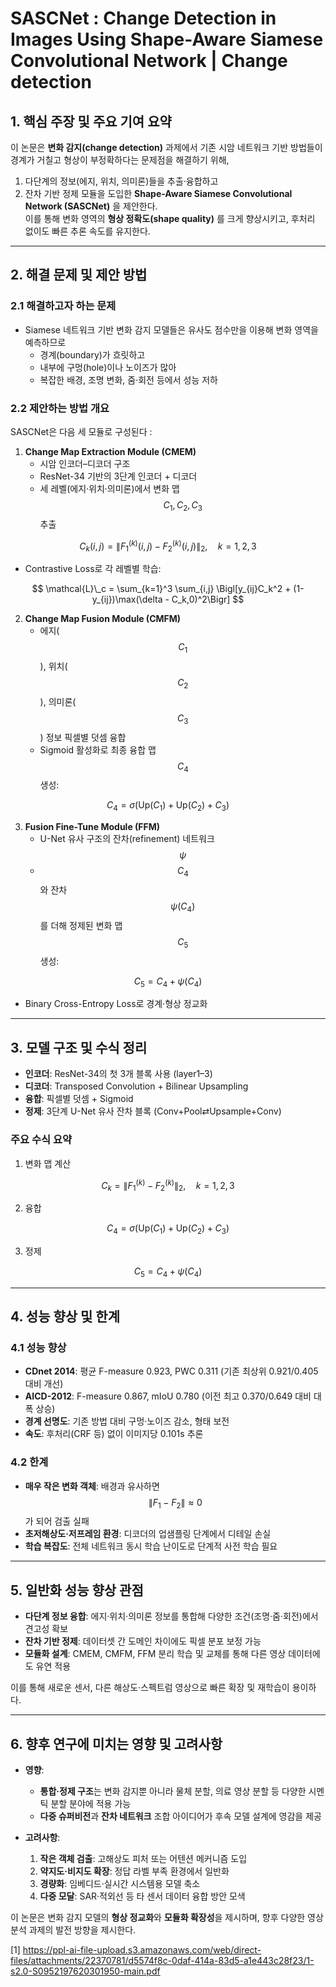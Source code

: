 # SASCNet : Change Detection in Images Using Shape-Aware Siamese Convolutional Network | Change detection

## 1. 핵심 주장 및 주요 기여 요약  
이 논문은 **변화 감지(change detection)** 과제에서 기존 시암 네트워크 기반 방법들이 경계가 거칠고 형상이 부정확하다는 문제점을 해결하기 위해,  
1) 다단계의 정보(에지, 위치, 의미론)들을 추출·융합하고  
2) 잔차 기반 정제 모듈을 도입한 **Shape-Aware Siamese Convolutional Network (SASCNet)** 을 제안한다.  
이를 통해 변화 영역의 **형상 정확도(shape quality)** 를 크게 향상시키고, 후처리 없이도 빠른 추론 속도를 유지한다.

***

## 2. 해결 문제 및 제안 방법

### 2.1 해결하고자 하는 문제  
- Siamese 네트워크 기반 변화 감지 모델들은 유사도 점수만을 이용해 변화 영역을 예측하므로  
  - 경계(boundary)가 흐릿하고  
  - 내부에 구멍(hole)이나 노이즈가 많아  
  - 복잡한 배경, 조명 변화, 줌·회전 등에서 성능 저하  

### 2.2 제안하는 방법 개요  
SASCNet은 다음 세 모듈로 구성된다 :

1. **Change Map Extraction Module (CMEM)**  
   - 시암 인코더–디코더 구조  
   - ResNet-34 기반의 3단계 인코더 + 디코더  
   - 세 레벨(에지·위치·의미론)에서 변화 맵 $$C_1, C_2, C_3$$ 추출  

$$
       C_k(i,j) = \|F_{1}^{(k)}(i,j) - F_{2}^{(k)}(i,j)\|_2,\quad k=1,2,3
     $$  
   
   - Contrastive Loss로 각 레벨별 학습:

$$
       \mathcal{L}\_c = \sum_{k=1}^3 \sum_{i,j} \Bigl[y_{ij}C_k^2 + (1-y_{ij})\max(\delta - C_k,0)^2\Bigr]
     $$

2. **Change Map Fusion Module (CMFM)**  
   - 에지($$C_1$$), 위치($$C_2$$), 의미론($$C_3$$) 정보 픽셀별 덧셈 융합  
   - Sigmoid 활성화로 최종 융합 맵 $$C_4$$ 생성:

$$
       C_4 = \sigma\bigl(\mathrm{Up}(C_1)+\mathrm{Up}(C_2)+C_3\bigr)
     $$

3. **Fusion Fine-Tune Module (FFM)**  
   - U-Net 유사 구조의 잔차(refinement) 네트워크 $$\psi$$  
   - $$C_4$$와 잔차 $$\psi(C_4)$$를 더해 정제된 변화 맵 $$C_5$$ 생성:

$$
       C_5 = C_4 + \psi(C_4)
     $$  
   
   - Binary Cross-Entropy Loss로 경계·형상 정교화

***

## 3. 모델 구조 및 수식 정리  
- **인코더**: ResNet-34의 첫 3개 블록 사용 (layer1–3)  
- **디코더**: Transposed Convolution + Bilinear Upsampling  
- **융합**: 픽셀별 덧셈 + Sigmoid  
- **정제**: 3단계 U-Net 유사 잔차 블록 (Conv+Pool⇄Upsample+Conv)  

### 주요 수식 요약  
1. 변화 맵 계산  

$$
   C_k = \|F_1^{(k)} - F_2^{(k)}\|_2,\quad k=1,2,3
   $$

2. 융합  

$$
   C_4 = \sigma\bigl(\mathrm{Up}(C_1)+\mathrm{Up}(C_2)+C_3\bigr)
   $$

3. 정제  

$$
   C_5 = C_4 + \psi(C_4)
   $$

***

## 4. 성능 향상 및 한계

### 4.1 성능 향상  
- **CDnet 2014**: 평균 F-measure 0.923, PWC 0.311 (기존 최상위 0.921/0.405 대비 개선)  
- **AICD-2012**: F-measure 0.867, mIoU 0.780 (이전 최고 0.370/0.649 대비 대폭 상승)  
- **경계 선명도**: 기존 방법 대비 구멍·노이즈 감소, 형태 보전  
- **속도**: 후처리(CRF 등) 없이 이미지당 0.101s 추론

### 4.2 한계  
- **매우 작은 변화 객체**: 배경과 유사하면 $$\|F_1-F_2\|\approx0$$가 되어 검출 실패  
- **초저해상도·저프레임 환경**: 디코더의 업샘플링 단계에서 디테일 손실  
- **학습 복잡도**: 전체 네트워크 동시 학습 난이도로 단계적 사전 학습 필요  

***

## 5. 일반화 성능 향상 관점  
- **다단계 정보 융합**: 에지·위치·의미론 정보를 통합해 다양한 조건(조명·줌·회전)에서 견고성 확보  
- **잔차 기반 정제**: 데이터셋 간 도메인 차이에도 픽셀 분포 보정 가능  
- **모듈화 설계**: CMEM, CMFM, FFM 분리 학습 및 교체를 통해 다른 영상 데이터에도 유연 적용  

이를 통해 새로운 센서, 다른 해상도·스펙트럼 영상으로 빠른 확장 및 재학습이 용이하다.

***

## 6. 향후 연구에 미치는 영향 및 고려사항  
- **영향**:  
  - **통합·정제 구조**는 변화 감지뿐 아니라 물체 분할, 의료 영상 분할 등 다양한 시멘틱 분할 분야에 적용 가능  
  - **다중 슈퍼비전**과 **잔차 네트워크** 조합 아이디어가 후속 모델 설계에 영감을 제공  

- **고려사항**:  
  1. **작은 객체 검출**: 고해상도 피처 또는 어텐션 메커니즘 도입  
  2. **약지도·비지도 확장**: 정답 라벨 부족 환경에서 일반화  
  3. **경량화**: 임베디드·실시간 시스템용 모델 축소  
  4. **다중 모달**: SAR·적외선 등 타 센서 데이터 융합 방안 모색  

이 논문은 변화 감지 모델의 **형상 정교화**와 **모듈화 확장성**을 제시하며, 향후 다양한 영상 분석 과제의 발전 방향을 제시한다.

[1] https://ppl-ai-file-upload.s3.amazonaws.com/web/direct-files/attachments/22370781/d5574f8c-0daf-414a-83d5-a1e443c28f23/1-s2.0-S0952197620301950-main.pdf
